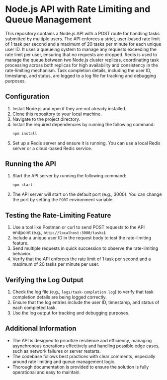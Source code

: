 # Node.js API with Rate Limiting and Queue Management

This repository contains a Node.js API with a POST route for handling tasks submitted by multiple users. The API enforces a strict, user-based rate limit of 1 task per second and a maximum of 20 tasks per minute for each unique user ID. It uses a queueing system to manage any requests exceeding the rate limit per user, ensuring that no requests are dropped. Redis is used to manage the queue between two Node.js cluster replicas, coordinating task processing across both replicas for high availability and consistency in the rate-limiting mechanism. Task completion details, including the user ID, timestamp, and status, are logged to a log file for tracking and debugging purposes.

## Configuration

1. Install Node.js and npm if they are not already installed.
2. Clone this repository to your local machine.
3. Navigate to the project directory.
4. Install the required dependencies by running the following command:
   ```bash
   npm install
   ```
5. Set up a Redis server and ensure it is running. You can use a local Redis server or a cloud-based Redis service.

## Running the API

1. Start the API server by running the following command:
   ```bash
   npm start
   ```
2. The API server will start on the default port (e.g., 3000). You can change the port by setting the `PORT` environment variable.

## Testing the Rate-Limiting Feature

1. Use a tool like Postman or curl to send POST requests to the API endpoint (e.g., `http://localhost:3000/tasks`).
2. Include a unique user ID in the request body to test the rate-limiting feature.
3. Send multiple requests in quick succession to observe the rate-limiting behavior.
4. Verify that the API enforces the rate limit of 1 task per second and a maximum of 20 tasks per minute per user.

## Verifying the Log Output

1. Check the log file (e.g., `logs/task-completion.log`) to verify that task completion details are being logged correctly.
2. Ensure that the log entries include the user ID, timestamp, and status of each completed task.
3. Use the log output for tracking and debugging purposes.

## Additional Information

- The API is designed to prioritize resilience and efficiency, managing asynchronous operations effectively and handling possible edge cases, such as network failures or server restarts.
- The codebase follows best practices with clear comments, especially around rate limiting and queue management logic.
- Thorough documentation is provided to ensure the solution is fully operational and easy to maintain.
